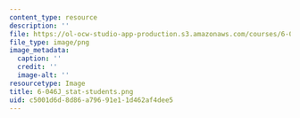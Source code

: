 ```yaml
---
content_type: resource
description: ''
file: https://ol-ocw-studio-app-production.s3.amazonaws.com/courses/6-046j-design-and-analysis-of-algorithms-spring-2015/c5001d6d8d86a79691e11d462af4dee5_6-046J_stat-students.png
file_type: image/png
image_metadata:
  caption: ''
  credit: ''
  image-alt: ''
resourcetype: Image
title: 6-046J_stat-students.png
uid: c5001d6d-8d86-a796-91e1-1d462af4dee5
---
```

